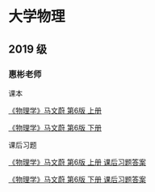 # 大学物理 

## 2019 级

### 惠彬老师

课本

<a href="https://storage.szulib.top/szulib/fires-docs/download/physics/%E7%89%A9%E7%90%86%E5%AD%A6-%E9%A9%AC%E6%96%87%E8%94%9A-%E7%AC%AC6%E7%89%88-%E4%B8%8A.pdf" target="_blank">《物理学》马文蔚 第6版 上册</a>

<a href="https://storage.szulib.top/szulib/fires-docs/download/physics/%E7%89%A9%E7%90%86%E5%AD%A6-%E9%A9%AC%E6%96%87%E8%94%9A-%E7%AC%AC6%E7%89%88-%E4%B8%8B.pdf" target="_blank">《物理学》马文蔚 第6版 下册</a>

课后习题

<a href="/data/major/大学物理A/物理学-马文蔚-第6版-上册-课后习题答案.pdf" target="_blank">《物理学》马文蔚 第6版 上册 课后习题答案</a>

<a href="/data/major/大学物理A/物理学-马文蔚-第6版-下册-课后习题答案.pdf" target="_blank">《物理学》马文蔚 第6版 下册 课后习题答案</a>

